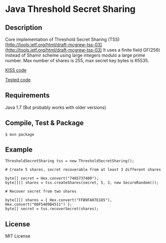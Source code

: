 Java Threshold Secret Sharing
===

## Description
Core implementation of Threshold Secret Sharing (TSS) [http://tools.ietf.org/html/draft-mcgrew-tss-03](http://tools.ietf.org/html/draft-mcgrew-tss-03)
  It uses a finite field GF(256) instead of Shamir scheme using large integers modulo a large prime number. 
  Max number of shares is 255, max secret key bytes is 65535. 

  [KISS code](https://github.com/antik10ud/threshold-secret-sharing/blob/master/src/main/java/com/k10ud/cryptography/tss/core/ThresholdSecretSharing.java)
  
  [Tested code](https://github.com/antik10ud/threshold-secret-sharing/blob/master/src/test/java/com/k10ud/cryptography/tss/core/ThresholdSecretSharingTest.java)


## Requirements
Java 1.7 (But probably works with older versions) 

## Compile, Test & Package
    $ mvn package

## Example
    ThresholdSecretSharing tss = new ThresholdSecretSharing();

    # Create 5 shares, secret recoverable from at least 3 different shares

	byte[] secret = Hex.convert("7465737400");
	byte[][] shares = tss.createShares(secret, 5, 3, new SecureRandom());

    # Recover secret from two shares
	
	byte[][] shares = { Hex.convert("FFB9FA07E185"), Hex.convert("00F5409B4511") };
	byte[] secret = tss.recoverSecret(shares);
		
		
## License
MIT License